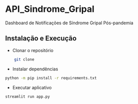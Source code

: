# API_Sindrome_Gripal
Dashboard de Notificações de Síndrome Gripal Pós-pandemia

## Instalação e Execução
- Clonar o repositório
```bash
    git clone
```
- Instalar dependências

```bash
python -m pip install -r requirements.txt
```
- Executar aplicativo

```bash
streamlit run app.py
```